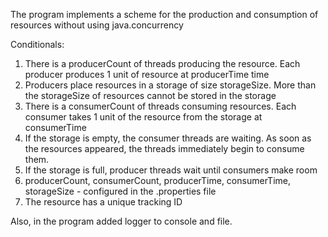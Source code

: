 The program implements a scheme for the production and consumption of resources without using java.concurrency

Conditionals:
1. There is a producerCount of threads producing the resource. Each producer produces 1 unit of resource at producerTime time
2. Producers place resources in a storage of size storageSize. More than the storageSize of resources cannot be stored in the storage
3. There is a consumerCount of threads consuming resources. Each consumer takes 1 unit of the resource from the storage at consumerTime
4. If the storage is empty, the consumer threads are waiting. As soon as the resources appeared, the threads immediately begin to consume them.
5. If the storage is full, producer threads wait until consumers make room
6. producerCount, consumerCount, producerTime, consumerTime, storageSize - configured in the .properties file
7. The resource has a unique tracking ID

Also, in the program added logger to console and file.